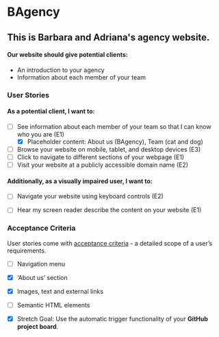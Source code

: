 # BAgency
## This is Barbara and Adriana's agency website.


#### Our website should give potential clients:
* An introduction to your agency
* Information about each member of your team

### User Stories 

#### As a potential client, I want to:

- [ ] See information about each member of your team so that I can know who you are (E1)
  - [x] Placeholder content: About us (BAgency), Team (cat and dog)
- [ ] Browse your website on mobile, tablet, and desktop devices (E3)
- [ ] Click to navigate to different sections of your webpage (E1)
- [ ] Visit your website at a publicly accessible domain name (E2)

#### Additionally, as a visually impaired user, I want to:

- [ ] Navigate your website using keyboard controls (E2)
- [ ] Hear my screen reader describe the content on your website (E1)


### Acceptance Criteria 
User stories come with [acceptance criteria](https://blog.easyagile.com/how-to-write-good-user-stories-in-agile-software-development-d4b25356b604) - a detailed scope of a user’s requirements.

- [ ] Navigation menu
- [x] ‘About us’ section
- [x] Images, text and external links
- [ ] Semantic HTML elements
- [x] Stretch Goal: Use the automatic trigger functionality of your **GitHub project board**.

